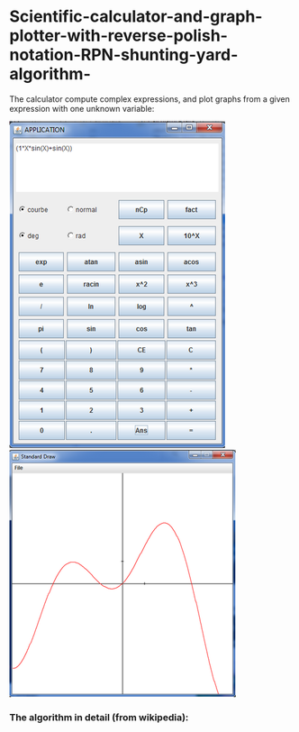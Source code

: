 # Scientific-calculator-and-graph-plotter-with-reverse-polish-notation-RPN-shunting-yard-algorithm-

The calculator compute complex expressions, and plot graphs from a
given expression with one unknown variable:


![Calculator interface](/images/img11.png) ![Calculator plot](/images/img2.png) 


### The algorithm in detail (from wikipedia):

